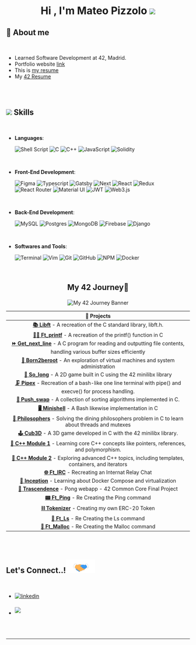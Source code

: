 
<h1 align="center"><b>Hi , I'm Mateo Pizzolo </b><img src="https://media.giphy.com/media/hvRJCLFzcasrR4ia7z/giphy.gif" width="35"></h1>

	
## 📖 **About me**


<br>

- Learned Software Development at 42, Madrid. 
- Portfolio website [link](http://www.mateopizzolo.com/)
- This is [my resume](https://drive.google.com/file/d/1HVazEO8EWUF_yjn4yyeDT1J3t45vBA03/view?usp=sharing)
- My [42 Resume](https://cv.42.fr/mpizzolo)

<br><br>


## <img src="https://media2.giphy.com/media/QssGEmpkyEOhBCb7e1/giphy.gif?cid=ecf05e47a0n3gi1bfqntqmob8g9aid1oyj2wr3ds3mg700bl&rid=giphy.gif" width ="25"><b> Skills</b>
<br>

<p align="center">

- **Languages**:
    
    ![Shell Script](https://img.shields.io/badge/shell_script-%23121011.svg?style=for-the-badge&logo=gnu-bash&logoColor=white)
    ![C](https://img.shields.io/badge/C%20-%232370ED.svg?style=for-the-badge&logo=c&logoColor=white)
    ![C++](https://img.shields.io/badge/c++-%2300599C.svg?style=for-the-badge&logo=c%2B%2B&logoColor=white)
    ![JavaScript](https://img.shields.io/badge/JavaScript%20-%23F7DF1E.svg?style=for-the-badge&logo=javascript&logoColor=black)
    ![Solidity](https://img.shields.io/badge/Solidity-%23363636.svg?style=for-the-badge&logo=solidity&logoColor=white)

<br>   
    
- **Front-End Development**:

   ![Figma](https://img.shields.io/badge/figma-%23F24E1E.svg?style=for-the-badge&logo=figma&logoColor=white)
   ![Typescript](https://img.shields.io/badge/TypeScript-007ACC?style=for-the-badge&logo=typescript&logoColor=white)
   ![Gatsby](https://img.shields.io/badge/Gatsby-663399?style=for-the-badge&logo=gatsby&logoColor=white)
   ![Next](https://img.shields.io/badge/Next-black?style=for-the-badge&logo=next.js&logoColor=white)
   ![React](https://img.shields.io/badge/React-20232A?style=for-the-badge&logo=react&logoColor=61DAFB)
   ![Redux](https://img.shields.io/badge/Redux-593D88?style=for-the-badge&logo=redux&logoColor=white)
   ![React Router](https://img.shields.io/badge/React_Router-CA4245?style=for-the-badge&logo=react-router&logoColor=white)
   ![Material UI](https://img.shields.io/badge/Material%20UI-007FFF?style=for-the-badge&logo=mui&logoColor=white)
   ![JWT](https://img.shields.io/badge/JWT-black?style=for-the-badge&logo=JSON%20web%20tokens)
   ![Web3.js](https://img.shields.io/badge/web3.js-F16822?style=for-the-badge&logo=web3.js&logoColor=white)

<br>

- **Back-End Development**:

  ![MySQL](https://img.shields.io/badge/mysql-%2300f.svg?style=for-the-badge&logo=mysql&logoColor=white)
  ![Postgres](https://img.shields.io/badge/postgres-%23316192.svg?style=for-the-badge&logo=postgresql&logoColor=white)
  ![MongoDB](https://img.shields.io/badge/MongoDB-%234ea94b.svg?style=for-the-badge&logo=mongodb&logoColor=white)
  ![Firebase](https://img.shields.io/badge/firebase-%23039BE5.svg?style=for-the-badge&logo=firebase)
  ![Django](https://img.shields.io/badge/django-%23092E20.svg?style=for-the-badge&logo=django&logoColor=white)


<br>

- **Softwares and Tools**:

    ![Terminal](https://img.shields.io/badge/Terminal-%23054020?style=for-the-badge&logo=gnu-bash&logoColor=white)
    ![Vim](https://img.shields.io/badge/VIM-%2311AB00.svg?style=for-the-badge&logo=vim&logoColor=white)
    ![Git](https://img.shields.io/badge/git-%23F05033.svg?style=for-the-badge&logo=git&logoColor=white)
    ![GitHub](https://img.shields.io/badge/github-%23121011.svg?style=for-the-badge&logo=github&logoColor=white)
    ![NPM](https://img.shields.io/badge/NPM-%23CB3837.svg?style=for-the-badge&logo=npm&logoColor=white)
    ![Docker](https://img.shields.io/badge/docker-%230db7ed.svg?style=for-the-badge&logo=docker&logoColor=white)

</p>


<br>


## <p align="center">My 42 Journey🚀</p>

<div align="center">
  <img src="https://www.42madrid.com/wp-content/uploads/2020/04/42-Madrid-Clusters.jpg" alt="My 42 Journey Banner" width="350" height="200">

<!-- Step into my world of 42 projects, where each line of code is a stepping stone towards mastery: -->

| 🌟 Projects |
|:-------------------:|
| [**📚 Libft**](https://github.com/MatPizzolo/my-libft) - A recreation of the C standard library, libft.h. |
| [**✍🏼 Ft_printf**](https://github.com/MatPizzolo/ft_printf) - A recreation of the printf() function in C |
| [**⏩ Get_next_line**](https://github.com/MatPizzolo/GNL) - A C program for reading and outputting file contents, handling various buffer sizes efficiently |
| [**🤖 Born2beroot**](https://github.com/MatPizzolo/born2beroot) - An exploration of virtual machines and system administration |
| [**👾 So_long**](https://github.com/MatPizzolo/Solong) -  A 2D game built in C using the 42 minilibx library  |
| [**🗜 Pipex**](https://github.com/MatPizzolo/Pipex) - Recreation of a bash-like one line terminal with pipe() and execve() for process handling. |
| [**🔢 Push_swap**](https://github.com/MatPizzolo/push_swap) -  A collection of sorting algorithms implemented in C. |
| [**🖥 Minishell**](https://github.com/MatPizzolo/minishell) - A Bash likewise implementation in C |
| [**🍴 Philosophers**](https://github.com/MatPizzolo/philosophers) -  Solving the dining philosophers problem in C to learn about threads and mutexes |
| [**🕹️ Cub3D**](https://github.com/MatPizzolo/cub3d) - A 3D game developed in C with the 42 minilibx library. |
| [**🧱 C++ Module 1**](https://github.com/MatPizzolo/cpp-modules-0-4) -  Learning core C++ concepts like pointers, references, and polymorphism. |
| [**🧱 C++ Module 2**](https://github.com/MatPizzolo/cpp-modules-5-9) - Exploring advanced C++ topics, including templates, containers, and iterators |
| [**🌐 Ft_IRC**](https://github.com/MatPizzolo/ft_irc) - Recreating an Internat Relay Chat|
| [**💽 Inception**](https://github.com/MatPizzolo/Inception) - Learning about Docker Compose and virtualization |
| [**🏓 Trascendence**](https://github.com/MatPizzolo/ft_transcendence) - Pong webapp - 42 Common Core Final Project |
| [**📟 Ft_Ping**](https://github.com/MatPizzolo/ft_ping) - Re Creating the Ping command |
| [**⛓️ Tokenizer**](https://github.com/MatPizzolo/Tokenizer) - Creating my own ERC-20 Token |
| [**📜 Ft_Ls**](https://github.com/MatPizzolo/ft_ls) - Re Creating the Ls command |
| [**🏓 Ft_Malloc**](https://github.com/MatPizzolo/ft_malloc) - Re Creating the Malloc command |


</div>



<br>

<br> 

## <b> Let's Connect..!</b><img src="https://github.com/0xAbdulKhalid/0xAbdulKhalid/raw/main/assets/mdImages/handshake.gif" width ="80">
<br>
<div align='left'>

<ul>

<li>
<a href="https://linkedin.com/in/mateo-pizzolo" target="_blank">
<img src="https://img.shields.io/badge/linkedin:  mateo/pizzolo-%2300acee.svg?color=405DE6&style=for-the-badge&logo=linkedin&logoColor=white" alt=linkedin style="margin-bottom: 5px;"/>
</a>
</li>

<br>

<li>
<a href="mailto:matpizzolo@gmail.com" target="_blank">
<img src="https://img.shields.io/badge/gmail:  matpizzolo-%23EA4335.svg?style=for-the-badge&logo=gmail&logoColor=white" t=mail style="margin-bottom: 5px;" />
</a>
</li>
	
</ul>
</div>
<br>
<br>


---

<br>
